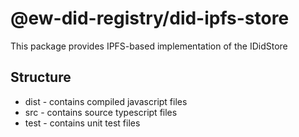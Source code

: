 # @ew-did-registry/did-ipfs-store

This package provides IPFS-based implementation of the IDidStore

## Structure
- dist - contains compiled javascript files
- src - contains source typescript files
- test - contains unit test files